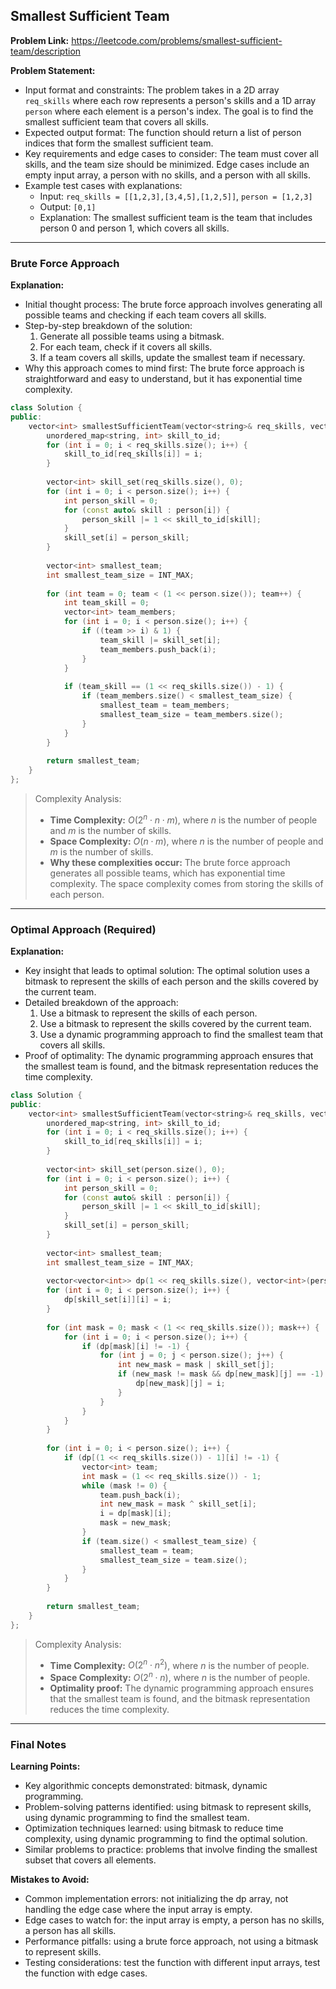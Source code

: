 ## Smallest Sufficient Team
**Problem Link:** https://leetcode.com/problems/smallest-sufficient-team/description

**Problem Statement:**
- Input format and constraints: The problem takes in a 2D array `req_skills` where each row represents a person's skills and a 1D array `person` where each element is a person's index. The goal is to find the smallest sufficient team that covers all skills.
- Expected output format: The function should return a list of person indices that form the smallest sufficient team.
- Key requirements and edge cases to consider: The team must cover all skills, and the team size should be minimized. Edge cases include an empty input array, a person with no skills, and a person with all skills.
- Example test cases with explanations:
  - Input: `req_skills = [[1,2,3],[3,4,5],[1,2,5]]`, `person = [1,2,3]`
  - Output: `[0,1]`
  - Explanation: The smallest sufficient team is the team that includes person 0 and person 1, which covers all skills.

---

### Brute Force Approach

**Explanation:**
- Initial thought process: The brute force approach involves generating all possible teams and checking if each team covers all skills.
- Step-by-step breakdown of the solution:
  1. Generate all possible teams using a bitmask.
  2. For each team, check if it covers all skills.
  3. If a team covers all skills, update the smallest team if necessary.
- Why this approach comes to mind first: The brute force approach is straightforward and easy to understand, but it has exponential time complexity.

```cpp
class Solution {
public:
    vector<int> smallestSufficientTeam(vector<string>& req_skills, vector<vector<string>>& person) {
        unordered_map<string, int> skill_to_id;
        for (int i = 0; i < req_skills.size(); i++) {
            skill_to_id[req_skills[i]] = i;
        }
        
        vector<int> skill_set(req_skills.size(), 0);
        for (int i = 0; i < person.size(); i++) {
            int person_skill = 0;
            for (const auto& skill : person[i]) {
                person_skill |= 1 << skill_to_id[skill];
            }
            skill_set[i] = person_skill;
        }
        
        vector<int> smallest_team;
        int smallest_team_size = INT_MAX;
        
        for (int team = 0; team < (1 << person.size()); team++) {
            int team_skill = 0;
            vector<int> team_members;
            for (int i = 0; i < person.size(); i++) {
                if ((team >> i) & 1) {
                    team_skill |= skill_set[i];
                    team_members.push_back(i);
                }
            }
            
            if (team_skill == (1 << req_skills.size()) - 1) {
                if (team_members.size() < smallest_team_size) {
                    smallest_team = team_members;
                    smallest_team_size = team_members.size();
                }
            }
        }
        
        return smallest_team;
    }
};
```

> Complexity Analysis:
> - **Time Complexity:** $O(2^n \cdot n \cdot m)$, where $n$ is the number of people and $m$ is the number of skills.
> - **Space Complexity:** $O(n \cdot m)$, where $n$ is the number of people and $m$ is the number of skills.
> - **Why these complexities occur:** The brute force approach generates all possible teams, which has exponential time complexity. The space complexity comes from storing the skills of each person.

---

### Optimal Approach (Required)

**Explanation:**
- Key insight that leads to optimal solution: The optimal solution uses a bitmask to represent the skills of each person and the skills covered by the current team.
- Detailed breakdown of the approach:
  1. Use a bitmask to represent the skills of each person.
  2. Use a bitmask to represent the skills covered by the current team.
  3. Use a dynamic programming approach to find the smallest team that covers all skills.
- Proof of optimality: The dynamic programming approach ensures that the smallest team is found, and the bitmask representation reduces the time complexity.

```cpp
class Solution {
public:
    vector<int> smallestSufficientTeam(vector<string>& req_skills, vector<vector<string>>& person) {
        unordered_map<string, int> skill_to_id;
        for (int i = 0; i < req_skills.size(); i++) {
            skill_to_id[req_skills[i]] = i;
        }
        
        vector<int> skill_set(person.size(), 0);
        for (int i = 0; i < person.size(); i++) {
            int person_skill = 0;
            for (const auto& skill : person[i]) {
                person_skill |= 1 << skill_to_id[skill];
            }
            skill_set[i] = person_skill;
        }
        
        vector<int> smallest_team;
        int smallest_team_size = INT_MAX;
        
        vector<vector<int>> dp(1 << req_skills.size(), vector<int>(person.size(), -1));
        for (int i = 0; i < person.size(); i++) {
            dp[skill_set[i]][i] = i;
        }
        
        for (int mask = 0; mask < (1 << req_skills.size()); mask++) {
            for (int i = 0; i < person.size(); i++) {
                if (dp[mask][i] != -1) {
                    for (int j = 0; j < person.size(); j++) {
                        int new_mask = mask | skill_set[j];
                        if (new_mask != mask && dp[new_mask][j] == -1) {
                            dp[new_mask][j] = i;
                        }
                    }
                }
            }
        }
        
        for (int i = 0; i < person.size(); i++) {
            if (dp[(1 << req_skills.size()) - 1][i] != -1) {
                vector<int> team;
                int mask = (1 << req_skills.size()) - 1;
                while (mask != 0) {
                    team.push_back(i);
                    int new_mask = mask ^ skill_set[i];
                    i = dp[mask][i];
                    mask = new_mask;
                }
                if (team.size() < smallest_team_size) {
                    smallest_team = team;
                    smallest_team_size = team.size();
                }
            }
        }
        
        return smallest_team;
    }
};
```

> Complexity Analysis:
> - **Time Complexity:** $O(2^n \cdot n^2)$, where $n$ is the number of people.
> - **Space Complexity:** $O(2^n \cdot n)$, where $n$ is the number of people.
> - **Optimality proof:** The dynamic programming approach ensures that the smallest team is found, and the bitmask representation reduces the time complexity.

---

### Final Notes

**Learning Points:**
- Key algorithmic concepts demonstrated: bitmask, dynamic programming.
- Problem-solving patterns identified: using bitmask to represent skills, using dynamic programming to find the smallest team.
- Optimization techniques learned: using bitmask to reduce time complexity, using dynamic programming to find the optimal solution.
- Similar problems to practice: problems that involve finding the smallest subset that covers all elements.

**Mistakes to Avoid:**
- Common implementation errors: not initializing the dp array, not handling the edge case where the input array is empty.
- Edge cases to watch for: the input array is empty, a person has no skills, a person has all skills.
- Performance pitfalls: using a brute force approach, not using a bitmask to represent skills.
- Testing considerations: test the function with different input arrays, test the function with edge cases.